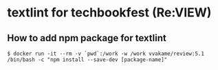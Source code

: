 # textlint for techbookfest (Re:VIEW)

## How to add npm package for textlint

```
$ docker run -it --rm -v `pwd`:/work -w /work vvakame/review:5.1 /bin/bash -c "npm install --save-dev [package-name]"
```
